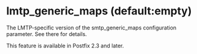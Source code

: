 # lmtp_generic_maps (default:empty) 

 The LMTP-specific version of the smtp_generic_maps configuration
parameter.  See there for details. 

 This feature is available in Postfix 2.3 and later. 


